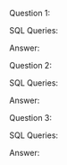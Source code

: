 Question 1: 

SQL Queries:

Answer:



Question 2: 

SQL Queries:

Answer:



Question 3: 

SQL Queries:

Answer:
